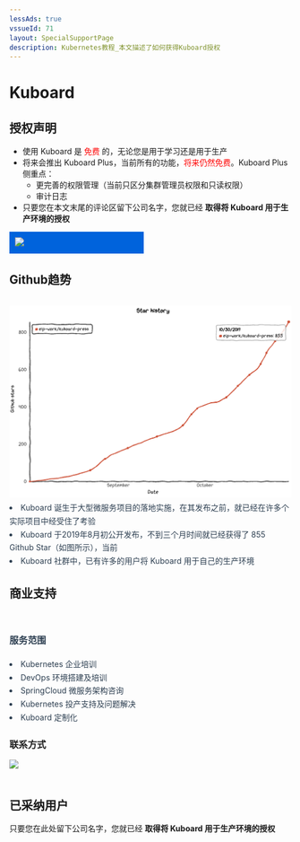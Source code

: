 ```yaml
---
lessAds: true
vssueId: 71
layout: SpecialSupportPage
description: Kubernetes教程_本文描述了如何获得Kuboard授权
---
```


# Kuboard

<AdSenseTitle/>

<script>

export default {
  methods: {
    mailGroup () {
      // console.log('dee')
      // window.dojoRequire(["mojo/signup-forms/Loader"], function(L) { L.start({"baseUrl":"mc.us20.list-manage.com","uuid":"2273cb19eb20bb1bc5b7745a7","lid":"f1f25d6dac","uniqueMethods":true}) })
    }
  }
}
</script>

## 授权声明

<grid :rwd="{compact: 'stack'}">
  <grid-item size="2/3" :rwd="{tablet: '1/1', compact: '1/1'}">

<b-card style="height: calc(100% - 1.5rem); color: #2c3e50; line-height: 1.7; margin-top: 1rem; border-color: #f2be45; background-color: rgba(242, 190, 69, 0.1)" 
  data-aos="fade-up">

* 使用 Kuboard 是 <font color="red">免费</font> 的，无论您是用于学习还是用于生产
* 将来会推出 Kuboard Plus，当前所有的功能，<font color="red">将来仍然免费</font>。Kuboard Plus 侧重点：
  * 更完善的权限管理（当前只区分集群管理员权限和只读权限）
  * 审计日志
* 只要您在本文末尾的评论区留下公司名字，您就已经 **取得将 Kuboard 用于生产环境的授权** 

</b-card>

</grid-item>
  <grid-item size="1/3" :rwd="{tablet: '1/1', compact: '1/1'}">

<b-card style="height: calc(100% - 1.5rem); color: #2c3e50; line-height: 1.7; margin-top: 1rem"
 data-aos="fade-up" data-aos-duration="800">
  <div style="background-color: rgb(0, 99, 220); padding: 10px; max-width: 220px;">
    <img src="/favicon.png" style="max-width: 200px;">
  </div>
</b-card>
  </grid-item>
</grid>

<!-- <KuboardLiscense></KuboardLiscense> -->

## Github趋势

<div style="padding: 1rem 0 0 0;">
<grid :rwd="{compact: 'stack'}">
  <grid-item size="2/3" :rwd="{tablet: '1/1', compact: '1/1'}">
    <b-card style="height: calc(100% - 2rem); margin-top: 1rem;"
    data-aos="fade-up" data-aos-duration="1500">
      <img src="./index.assets/stars.png" alt="Kubernetes教程_Kuboard_Github_Star">
    </b-card>
  </grid-item>
  <grid-item size="1/3" :rwd="{tablet: '1/1', compact: '1/1'}">
      <b-card style="height: calc(100% - 2rem); color: #2c3e50; line-height: 1.7; margin-top: 1rem;"
      data-aos="fade-up" data-aos-duration="1200">
        <li>Kuboard 诞生于大型微服务项目的落地实施，在其发布之前，就已经在许多个实际项目中经受住了考验</li>
        <li>Kuboard 于2019年8月初公开发布，不到三个月时间就已经获得了 855 Github Star（如图所示），当前 <StarCount></StarCount></li>
        <li>Kuboard 社群中，已有许多的用户将 Kuboard 用于自己的生产环境</li>
      </b-card>
  </grid-item>
</grid>
</div>

## 商业支持

<div style="padding: 1rem 0;">
<grid :rwd="{compact: 'stack'}">
  <grid-item size="2/3" :rwd="{tablet: '1/1', compact: '1/1'}">
    <b-card style="height: 100%; color: #2c3e50; line-height: 1.7; margin-top: 1rem;" data-aos="fade-up">
      <h3>服务范围</h3>
      <li>Kubernetes 企业培训</li>
      <li>DevOps 环境搭建及培训</li>
      <li>SpringCloud 微服务架构咨询</li>
      <li>Kubernetes 投产支持及问题解决</li>
      <li>Kuboard 定制化</li>
    </b-card>
  </grid-item>
  <grid-item size="1/3" :rwd="{tablet: '1/1', compact: '1/1'}">
      <b-card style="height: 100%; margin-top: 1rem;" data-aos="fade-up" data-aos-duration="800">
        <h3>联系方式</h3>
        <img src="/images/dz2.jpeg" style="width: 200px; margin: auto;"></img>
      </b-card>
  </grid-item>
</grid>
</div>

## 已采纳用户

只要您在此处留下公司名字，您就已经 **取得将 Kuboard 用于生产环境的授权** 


<!-- ### 微服务落地咨询

Kuboard 团队提供微服务实施落地的全过程咨询和实施，服务范围：
<p>
  <img src="./consulting.png">
</p>

如有需要请加微信：

<p>
  <img src="/images/dz2.jpeg" style="width: 200px;"></img>
</p> -->
